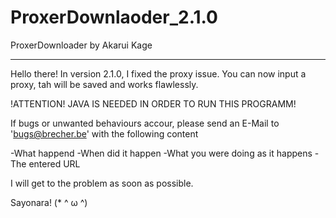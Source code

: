 # ProxerDownlaoder_2.1.0

ProxerDownloader by Akarui Kage

----------------------------------------------------------
Hello there!
In version 2.1.0, I fixed the proxy issue. You can now input
a proxy, tah will be saved and works flawlessly.

!ATTENTION!
JAVA IS NEEDED IN ORDER TO RUN THIS PROGRAMM!

If bugs or unwanted behaviours accour, please send an
E-Mail to 'bugs@brecher.be' with the following content

-What happend
-When did it happen
-What you were doing as it happens
-The entered URL

I will get to the problem as soon as possible.

Sayonara!
(* ^ ω ^)
